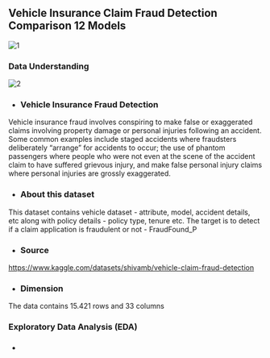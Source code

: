 ## Vehicle Insurance Claim Fraud Detection Comparison 12 Models 

![1](https://user-images.githubusercontent.com/91950433/218259682-75e70132-565c-4b59-844b-87a0ff0ed987.png)

### Data Understanding

![2](https://user-images.githubusercontent.com/91950433/218259695-6a7253e0-891b-475c-a676-6b04cb069d68.png)

* ### Vehicle Insurance Fraud Detection
Vehicle insurance fraud involves conspiring to make false or exaggerated claims involving property damage or personal injuries following an accident. Some common examples include staged accidents where fraudsters deliberately “arrange” for accidents to occur; the use of phantom passengers where people who were not even at the scene of the accident claim to have suffered grievous injury, and make false personal injury claims where personal injuries are grossly exaggerated.

* ### About this dataset
This dataset contains vehicle dataset - attribute, model, accident details, etc along with policy details - policy type, tenure etc. The target is to detect if a claim application is fraudulent or not - FraudFound_P

* ### Source
https://www.kaggle.com/datasets/shivamb/vehicle-claim-fraud-detection

* ### Dimension
The data contains 15.421 rows and 33 columns

### Exploratory Data Analysis (EDA)

* ### 


